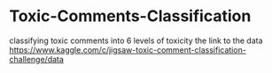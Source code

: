 # Toxic-Comments-Classification
classifying toxic comments into 6 levels of toxicity 
the link to the data 
https://www.kaggle.com/c/jigsaw-toxic-comment-classification-challenge/data
